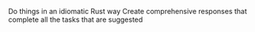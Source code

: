Do things in an idiomatic Rust way
Create comprehensive responses that complete all the tasks that are suggested
